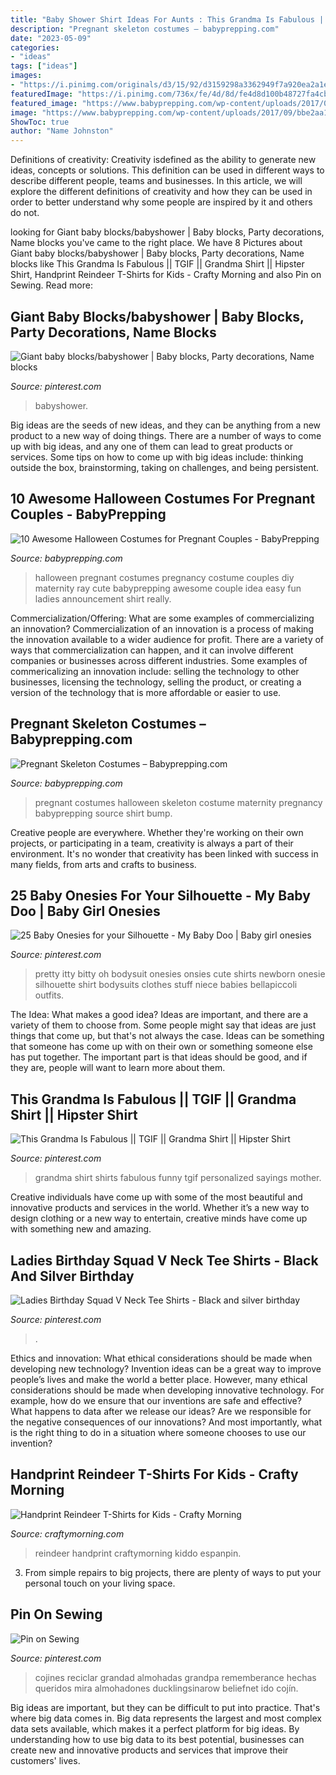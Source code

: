 ```yaml
---
title: "Baby Shower Shirt Ideas For Aunts : This Grandma Is Fabulous || Tgif || Grandma Shirt || Hipster Shirt"
description: "Pregnant skeleton costumes – babyprepping.com"
date: "2023-05-09"
categories:
- "ideas"
tags: ["ideas"]
images:
- "https://i.pinimg.com/originals/d3/15/92/d3159298a3362949f7a920ea2a1ed1ce.jpg"
featuredImage: "https://i.pinimg.com/736x/fe/4d/8d/fe4d8d100b48727fa4cbee6b178e0a58--cute-ideas-uitvaart-ideas.jpg"
featured_image: "https://www.babyprepping.com/wp-content/uploads/2017/09/bbe2aa1eee946686a909cb4491720eac.jpg"
image: "https://www.babyprepping.com/wp-content/uploads/2017/09/bbe2aa1eee946686a909cb4491720eac.jpg"
ShowToc: true
author: "Name Johnston"
---
```



Definitions of creativity:
Creativity isdefined as the ability to generate new ideas, concepts or solutions. This definition can be used in different ways to describe different people, teams and businesses. In this article, we will explore the different definitions of creativity and how they can be used in order to better understand why some people are inspired by it and others do not.

	

		
looking for Giant baby blocks/babyshower | Baby blocks, Party decorations, Name blocks you've came to the right place. We have 8 Pictures about Giant baby blocks/babyshower | Baby blocks, Party decorations, Name blocks like This Grandma Is Fabulous || TGIF || Grandma Shirt || Hipster Shirt, Handprint Reindeer T-Shirts for Kids - Crafty Morning and also Pin on Sewing. Read more:
		
    
## Giant Baby Blocks/babyshower | Baby Blocks, Party Decorations, Name Blocks

<img loading=lazy src="https://i.pinimg.com/736x/f3/ca/c1/f3cac1613972341aad6d2f088c08d3c2--baby-blocks-babyshower.jpg" onerror="this.onerror=null;this.src='https://tse4.mm.bing.net/th?id=OIP.XIt_rdO-UDn0uggZRAYHIQHaNL&amp;pid=15.1';" alt="Giant baby blocks/babyshower | Baby blocks, Party decorations, Name blocks">

_Source: pinterest.com_

>babyshower. 

	

Big ideas are the seeds of new ideas, and they can be anything from a new product to a new way of doing things. There are a number of ways to come up with big ideas, and any one of them can lead to great products or services. Some tips on how to come up with big ideas include: thinking outside the box, brainstorming, taking on challenges, and being persistent.

    
## 10 Awesome Halloween Costumes For Pregnant Couples - BabyPrepping

<img loading=lazy src="https://www.babyprepping.com/wp-content/uploads/2016/10/ee364a9f81883cfac800c05bd013017e.jpg" onerror="this.onerror=null;this.src='https://tse1.mm.bing.net/th?id=OIP.R0DBslnLYAxXxcu3dT6RLwHaLH&amp;pid=15.1';" alt="10 Awesome Halloween Costumes for Pregnant Couples - BabyPrepping">

_Source: babyprepping.com_

>halloween pregnant costumes pregnancy costume couples diy maternity ray cute babyprepping awesome couple idea easy fun ladies announcement shirt really. 

	

Commercialization/Offering: What are some examples of commercializing an innovation?
Commercialization of an innovation is a process of making the innovation available to a wider audience for profit. There are a variety of ways that commercialization can happen, and it can involve different companies or businesses across different industries. Some examples of commericalizing an innovation include: selling the technology to other businesses, licensing the technology, selling the product, or creating a version of the technology that is more affordable or easier to use.

    
## Pregnant Skeleton Costumes – Babyprepping.com

<img loading=lazy src="https://www.babyprepping.com/wp-content/uploads/2017/09/bbe2aa1eee946686a909cb4491720eac.jpg" onerror="this.onerror=null;this.src='https://tse3.mm.bing.net/th?id=OIP.7JzNkcOPKsT6sbydg1OgUAAAAA&amp;pid=15.1';" alt="Pregnant Skeleton Costumes – Babyprepping.com">

_Source: babyprepping.com_

>pregnant costumes halloween skeleton costume maternity pregnancy babyprepping source shirt bump. 

	

Creative people are everywhere. Whether they're working on their own projects, or participating in a team, creativity is always a part of their environment. It's no wonder that creativity has been linked with success in many fields, from arts and crafts to business.

    
## 25 Baby Onesies For Your Silhouette - My Baby Doo | Baby Girl Onesies

<img loading=lazy src="https://i.pinimg.com/736x/92/a9/5b/92a95bec2daee0eb315f99d0845f64da.jpg" onerror="this.onerror=null;this.src='https://tse3.mm.bing.net/th?id=OIP.JNvgxRQ2iQXsbe4r62v_sQHaIV&amp;pid=15.1';" alt="25 Baby Onesies for your Silhouette - My Baby Doo | Baby girl onesies">

_Source: pinterest.com_

>pretty itty bitty oh bodysuit onesies onsies cute shirts newborn onesie silhouette shirt bodysuits clothes stuff niece babies bellapiccoli outfits. 

	

The Idea: What makes a good idea?
Ideas are important, and there are a variety of them to choose from. Some people might say that ideas are just things that come up, but that's not always the case. Ideas can be something that someone has come up with on their own or something someone else has put together. The important part is that ideas should be good, and if they are, people will want to learn more about them.

    
## This Grandma Is Fabulous || TGIF || Grandma Shirt || Hipster Shirt

<img loading=lazy src="https://i.pinimg.com/736x/d6/81/95/d681957587a3c54f0268fbeb611acee8.jpg" onerror="this.onerror=null;this.src='https://tse4.mm.bing.net/th?id=OIP.WegQNUGG4lWdHegf04QECQHaGL&amp;pid=15.1';" alt="This Grandma Is Fabulous || TGIF || Grandma Shirt || Hipster Shirt">

_Source: pinterest.com_

>grandma shirt shirts fabulous funny tgif personalized sayings mother. 

	

Creative individuals have come up with some of the most beautiful and innovative products and services in the world. Whether it’s a new way to design clothing or a new way to entertain, creative minds have come up with something new and amazing.

    
## Ladies Birthday Squad V Neck Tee Shirts - Black And Silver Birthday

<img loading=lazy src="https://i.pinimg.com/originals/d3/15/92/d3159298a3362949f7a920ea2a1ed1ce.jpg" onerror="this.onerror=null;this.src='https://tse1.mm.bing.net/th?id=OIP.v-WkD-zfK0B-ExaNpKS5IAHaJo&amp;pid=15.1';" alt="Ladies Birthday Squad V Neck Tee Shirts - Black and silver birthday">

_Source: pinterest.com_

>. 

	

Ethics and innovation: What ethical considerations should be made when developing new technology?
Invention ideas can be a great way to improve people’s lives and make the world a better place. However, many ethical considerations should be made when developing innovative technology. For example, how do we ensure that our inventions are safe and effective? What happens to data after we release our ideas? Are we responsible for the negative consequences of our innovations? And most importantly, what is the right thing to do in a situation where someone chooses to use our invention?

    
## Handprint Reindeer T-Shirts For Kids - Crafty Morning

<img loading=lazy src="https://cdn.craftymorning.com/wp-content/uploads/2017/12/handprint-reindeer-t-shirt.png" onerror="this.onerror=null;this.src='https://tse4.mm.bing.net/th?id=OIP.Qx6yf5LTg8vA86HGIr-MGQHaJ4&amp;pid=15.1';" alt="Handprint Reindeer T-Shirts for Kids - Crafty Morning">

_Source: craftymorning.com_

>reindeer handprint craftymorning kiddo espanpin. 

	

3. From simple repairs to big projects, there are plenty of ways to put your personal touch on your living space.

    
## Pin On Sewing

<img loading=lazy src="https://i.pinimg.com/736x/fe/4d/8d/fe4d8d100b48727fa4cbee6b178e0a58--cute-ideas-uitvaart-ideas.jpg" onerror="this.onerror=null;this.src='https://tse1.mm.bing.net/th?id=OIP.NcNZMKuTYvBRXuBgyXnVfQDhEs&amp;pid=15.1';" alt="Pin on Sewing">

_Source: pinterest.com_

>cojines reciclar grandad almohadas grandpa rememberance hechas queridos mira almohadones ducklingsinarow beliefnet ido cojín. 

	

Big ideas are important, but they can be difficult to put into practice. That's where big data comes in. Big data represents the largest and most complex data sets available, which makes it a perfect platform for big ideas. By understanding how to use big data to its best potential, businesses can create new and innovative products and services that improve their customers' lives.

